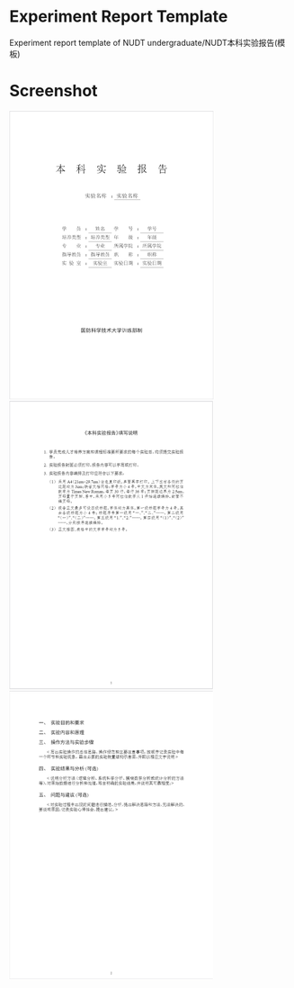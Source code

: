 # Experiment Report Template
Experiment report template of NUDT undergraduate/NUDT本科实验报告(模板)

# Screenshot

<img src="./asset/titlepage.png" alt="Title Page/标题页" title="Title Page/标题页" style="zoom:50%;" />
<img src="./asset/description.png" alt="Description/填写说明页" title="Description/填写说明页" style="zoom:50%;" />
<img src="./asset/example.png" alt="Example/示例" title="Example/示例" style="zoom: 50%;" />